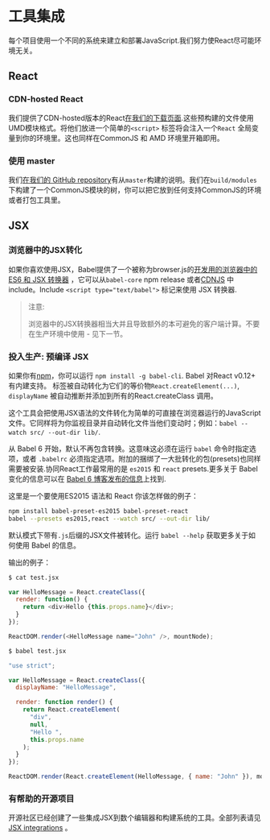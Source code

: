 # 工具集成

每个项目使用一个不同的系统来建立和部署JavaScript.我们努力使React尽可能环境无关。

## React

### CDN-hosted React

我们提供了CDN-hosted版本的React[在我们的下载页面](http://facebook.github.io/react/downloads.html).这些预构建的文件使用UMD模块格式。将他们放进一个简单的`<script>` 标签将会注入一个`React` 全局变量到你的环境里。这也同样在CommonJS 和 AMD 环境里开箱即用。

### 使用 master

我们[在我们的 GitHub repository](https://github.com/facebook/react)有从`master`构建的说明。我们在`build/modules` 下构建了一个CommonJS模块的树，你可以把它放到任何支持CommonJS的环境或者打包工具里。

## JSX

### 浏览器中的JSX转化

如果你喜欢使用JSX，Babel提供了一个被称为browser.js的[开发用的浏览器中的 ES6 和 JSX 转换器](http://babeljs.io/docs/usage/browser/) ，它可以从`babel-core` npm release 或者[CDNJS](http://cdnjs.com/libraries/babel-core) 中 include。Include `<script type="text/babel">` 标记来使用 JSX 转换器.

> 注意:
>
> 浏览器中的JSX转换器相当大并且导致额外的本可避免的客户端计算。不要在生产环境中使用 - 见下一节。

### 投入生产: 预编译 JSX

如果你有[npm](https://www.npmjs.com/)，你可以运行 `npm install -g babel-cli`. Babel 对React v0.12+ 有内建支持。 标签被自动转化为它们的等价物`React.createElement(...)`, `displayName` 被自动推断并添加到所有的React.createClass 调用。

这个工具会把使用JSX语法的文件转化为简单的可直接在浏览器运行的JavaScript文件。它同样将为你监视目录并自动转化文件当他们变动时；例如：`babel --watch src/ --out-dir lib/`.

从 Babel 6 开始，默认不再包含转换。这意味这必须在运行 `babel` 命令时指定选项，或者 `.babelrc` 必须指定选项。附加的捆绑了一大批转化的包(presets)也同样需要被安装.协同React工作最常用的是 `es2015` 和 `react` presets.更多关于 Babel 变化的信息可以在 [Babel 6 博客发布的信息](http://babeljs.io/blog/2015/10/29/6.0.0/)上找到.

这里是一个要使用ES2015 语法和 React 你该怎样做的例子：

```sh
npm install babel-preset-es2015 babel-preset-react
babel --presets es2015,react --watch src/ --out-dir lib/
```

默认模式下带有`.js`后缀的JSX文件被转化。运行 `babel --help` 获取更多关于如何使用 Babel 的信息。

输出的例子：

```sh
$ cat test.jsx
```

```javascript
var HelloMessage = React.createClass({
  render: function() {
    return <div>Hello {this.props.name}</div>;
  }
});

ReactDOM.render(<HelloMessage name="John" />, mountNode);
```

```sh
$ babel test.jsx
```

```javascript
"use strict";

var HelloMessage = React.createClass({
  displayName: "HelloMessage",

  render: function render() {
    return React.createElement(
      "div",
      null,
      "Hello ",
      this.props.name
    );
  }
});

ReactDOM.render(React.createElement(HelloMessage, { name: "John" }), mountNode);
```

### 有帮助的开源项目

开源社区已经创建了一些集成JSX到数个编辑器和构建系统的工具。全部列表请见[JSX integrations](https://github.com/facebook/react/wiki/Complementary-Tools#jsx-integrations) 。
